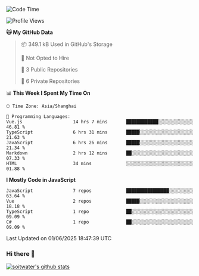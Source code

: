 <!--START_SECTION:waka-->
![Code Time](http://img.shields.io/badge/Code%20Time-5%2C090%20hrs%2059%20mins-blue)

![Profile Views](http://img.shields.io/badge/Profile%20Views-0-blue)

**🐱 My GitHub Data** 

> 📦 349.1 kB Used in GitHub's Storage 
 > 
> 🚫 Not Opted to Hire
 > 
> 📜 3 Public Repositories 
 > 
> 🔑 6 Private Repositories 
 > 
📊 **This Week I Spent My Time On** 

```text
🕑︎ Time Zone: Asia/Shanghai

💬 Programming Languages: 
Vue.js                   14 hrs 7 mins       ████████████░░░░░░░░░░░░░   46.81 % 
TypeScript               6 hrs 31 mins       █████░░░░░░░░░░░░░░░░░░░░   21.63 % 
JavaScript               6 hrs 26 mins       █████░░░░░░░░░░░░░░░░░░░░   21.34 % 
Markdown                 2 hrs 12 mins       ██░░░░░░░░░░░░░░░░░░░░░░░   07.33 % 
HTML                     34 mins             ░░░░░░░░░░░░░░░░░░░░░░░░░   01.88 % 
```

**I Mostly Code in JavaScript** 

```text
JavaScript               7 repos             ████████████████░░░░░░░░░   63.64 % 
Vue                      2 repos             █████░░░░░░░░░░░░░░░░░░░░   18.18 % 
TypeScript               1 repo              ██░░░░░░░░░░░░░░░░░░░░░░░   09.09 % 
C#                       1 repo              ██░░░░░░░░░░░░░░░░░░░░░░░   09.09 % 
```




 Last Updated on 01/06/2025 18:47:39 UTC
<!--END_SECTION:waka-->

### Hi there 👋
[![soitwater's github stats](https://github-readme-stats.vercel.app/api?username=soitwater)](https://github.com/soitwater/github-readme-stats)
